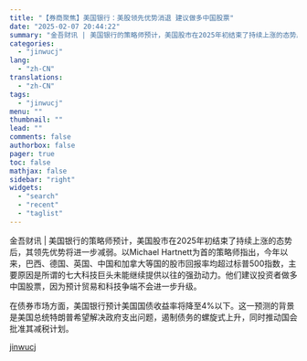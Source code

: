 ```yaml
---
title: "【券商聚焦】美国银行：美股领先优势消退 建议做多中国股票"
date: "2025-02-07 20:44:22"
summary: "金吾财讯 | 美国银行的策略师预计，美国股市在2025年初结束了持续上涨的态势后，其领先优势将进一步..."
categories:
  - "jinwucj"
lang:
  - "zh-CN"
translations:
  - "zh-CN"
tags:
  - "jinwucj"
menu: ""
thumbnail: ""
lead: ""
comments: false
authorbox: false
pager: true
toc: false
mathjax: false
sidebar: "right"
widgets:
  - "search"
  - "recent"
  - "taglist"
---
```


金吾财讯 | 美国银行的策略师预计，美国股市在2025年初结束了持续上涨的态势后，其领先优势将进一步减弱。以Michael Hartnett为首的策略师指出，今年以来，巴西、德国、英国、中国和加拿大等国的股市回报率均超过标普500指数，主要原因是所谓的七大科技巨头未能继续提供以往的强劲动力。他们建议投资者做多中国股票，因为预计贸易和科技争端不会进一步升级。

在债券市场方面，美国银行预计美国国债收益率将降至4%以下。这一预测的背景是美国总统特朗普希望解决政府支出问题，遏制债务的螺旋式上升，同时推动国会批准其减税计划。

[jinwucj](https://sky.szfiu.com/info/hk/details/265655364)
